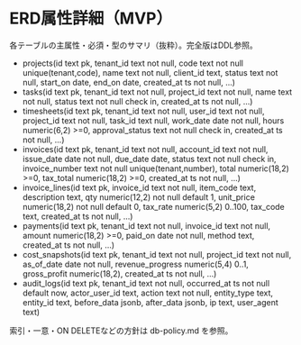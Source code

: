 # ERD属性詳細（MVP）

各テーブルの主属性・必須・型のサマリ（抜粋）。完全版はDDL参照。

- projects(id text pk, tenant_id text not null, code text not null unique(tenant,code), name text not null, client_id text, status text not null, start_on date, end_on date, created_at ts not null, ...)
- tasks(id text pk, tenant_id text not null, project_id text not null, name text not null, status text not null check in, created_at ts not null, ...)
- timesheets(id text pk, tenant_id text not null, user_id text not null, project_id text not null, task_id text null, work_date date not null, hours numeric(6,2) >=0, approval_status text not null check in, created_at ts not null, ...)
- invoices(id text pk, tenant_id text not null, account_id text not null, issue_date date not null, due_date date, status text not null check in, invoice_number text not null unique(tenant,number), total numeric(18,2) >=0, tax_total numeric(18,2) >=0, created_at ts not null, ...)
- invoice_lines(id text pk, invoice_id text not null, item_code text, description text, qty numeric(12,2) not null default 1, unit_price numeric(18,2) not null default 0, tax_rate numeric(5,2) 0..100, tax_code text, created_at ts not null, ...)
- payments(id text pk, tenant_id text not null, invoice_id text not null, amount numeric(18,2) >=0, paid_on date not null, method text, created_at ts not null, ...)
- cost_snapshots(id text pk, tenant_id text not null, project_id text not null, as_of_date date not null, revenue_progress numeric(5,4) 0..1, gross_profit numeric(18,2), created_at ts not null, ...)
- audit_logs(id text pk, tenant_id text not null, occurred_at ts not null default now, actor_user_id text, action text not null, entity_type text, entity_id text, before_data jsonb, after_data jsonb, ip text, user_agent text)

索引・一意・ON DELETEなどの方針は db-policy.md を参照。
